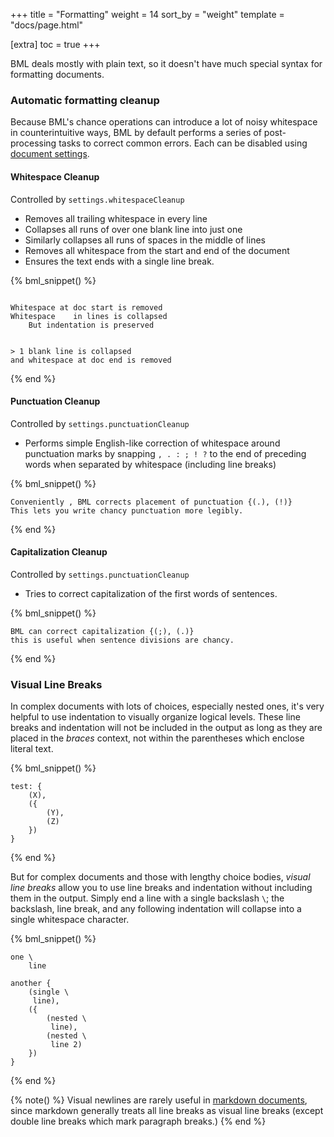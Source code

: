 +++
title = "Formatting"
weight = 14
sort_by = "weight"
template = "docs/page.html"

[extra]
toc = true
+++

BML deals mostly with plain text, so it doesn't have much special syntax for formatting documents.

### Automatic formatting cleanup

Because BML's chance operations can introduce a lot of noisy whitespace in counterintuitive ways, BML by default performs a series of post-processing tasks to correct common errors. Each can be disabled using [document settings](/docs/guide/doc-settings).

#### Whitespace Cleanup

Controlled by `settings.whitespaceCleanup`

- Removes all trailing whitespace in every line
- Collapses all runs of over one blank line into just one
- Similarly collapses all runs of spaces in the middle of lines
- Removes all whitespace from the start and end of the document
- Ensures the text ends with a single line break.

{% bml_snippet() %}
```bml

Whitespace at doc start is removed
Whitespace    in lines is collapsed
    But indentation is preserved


> 1 blank line is collapsed
and whitespace at doc end is removed

```
{% end %}

#### Punctuation Cleanup

Controlled by `settings.punctuationCleanup`

- Performs simple English-like correction of whitespace around punctuation marks by snapping `, . : ; ! ?` to the end of preceding words when separated by whitespace (including line breaks)

{% bml_snippet() %}
```bml
Conveniently , BML corrects placement of punctuation {(.), (!)}
This lets you write chancy punctuation more legibly.
```
{% end %}

#### Capitalization Cleanup

Controlled by `settings.punctuationCleanup`

- Tries to correct capitalization of the first words of sentences.

{% bml_snippet() %}
```bml
BML can correct capitalization {(;), (.)}
this is useful when sentence divisions are chancy.
```
{% end %}

### Visual Line Breaks

In complex documents with lots of choices, especially nested ones, it's very helpful to use indentation to visually organize logical levels. These line breaks and indentation will not be included in the output as long as they are placed in the *braces* context, not within the parentheses which enclose literal text.

{% bml_snippet() %}
```bml
test: {
    (X),
    ({
        (Y),
        (Z)
    })
}
```
{% end %}

But for complex documents and those with lengthy choice bodies, *visual line breaks* allow you to use line breaks and indentation without including them in the output. Simply end a line with a single backslash `\`; the backslash, line break, and any following indentation will collapse into a single whitespace character.

{% bml_snippet() %}
```bml
one \
    line

another {
    (single \
     line),
    ({
        (nested \
         line),
        (nested \
         line 2)
    })
}
```
{% end %}

{% note() %}
Visual newlines are rarely useful in [markdown documents](/docs/guide/formatting#markdown), since markdown generally treats all line breaks as visual line breaks (except double line breaks which mark paragraph breaks.)
{% end %}

